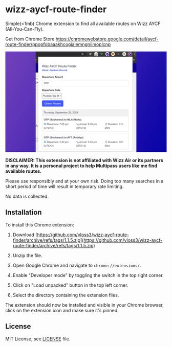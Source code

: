 # wizz-aycf-route-finder

Simple(<1mb) Chrome extension to find all available routes on Wizz AYCF (All-You-Can-Fly).

Get from Chrome Store https://chromewebstore.google.com/detail/aycf-route-finder/ppopfobaaakhcogialemngniimoplcnp

![Screenshot of the extension in use](screenshot.jpg)

**DISCLAIMER: This extension is not affiliated with Wizz Air or its partners in any way. It is a personal project to help Multipass users like me find available routes.**

Please use responsibly and at your own risk. Doing too many searches in a short period of time will result in temporary rate limiting.

No data is collected.

## Installation

To install this Chrome extension:

1. Download [https://github.com/vloss3/wizz-aycf-route-finder/archive/refs/tags/1.1.5.zip](https://github.com/vloss3/wizz-aycf-route-finder/archive/refs/tags/1.1.5.zip)

2. Unzip the file.

3. Open Google Chrome and navigate to `chrome://extensions/`.
3. Enable "Developer mode" by toggling the switch in the top right corner.
4. Click on "Load unpacked" button in the top left corner.
5. Select the directory containing the extension files.

The extension should now be installed and visible in your Chrome browser, click on the extension icon and make sure it's pinned.

## License

MIT License, see [LICENSE](LICENSE) file.
